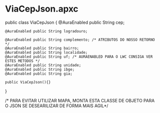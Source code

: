 # ViaCepJson.apxc

public class ViaCepJson {
    @AuraEnabled public String cep;
    
    @AuraEnabled public String logradouro;
    
    @AuraEnabled public String complemento; /* ATRIBUTOS DO NOSSO RETORNO */
    @AuraEnabled public String bairro;
    @AuraEnabled public String localidade;
    @AuraEnabled public String uf; /* AURAENABLED PARA O LWC CONSIGA VER ESTES METODOS */
    @AuraEnabled public String unidade;
    @AuraEnabled public String ibge;
    @AuraEnabled public String gia;
     
    public ViaCepJson(){}
}



/* PARA EVITAR UTILIZAR MAPA, MONTA ESTA CLASSE DE OBJETO PARA O JSON SE DESEARILIZAR DE FORMA MAIS AGIL*/
